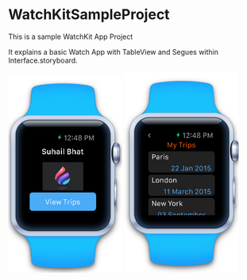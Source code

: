 # WatchKitSampleProject
This is a sample WatchKit App Project

It explains a basic Watch App with TableView and Segues within Interface.storyboard. 

![Main](/Screenshot1.png?raw=true "Main View")
![TableView](/Screenshot2.png?raw=true "WKInterfaceTable")


